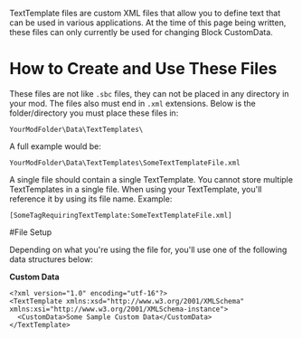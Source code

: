 TextTemplate files are custom XML files that allow you to define text that can be used in various applications. At the time of this page being written, these files can only currently be used for changing Block CustomData.

# How to Create and Use These Files

These files are not like `.sbc` files, they can not be placed in any directory in your mod. The files also must end in `.xml` extensions. Below is the folder/directory you must place these files in:

`YourModFolder\Data\TextTemplates\`

A full example would be:

`YourModFolder\Data\TextTemplates\SomeTextTemplateFile.xml`

A single file should contain a single TextTemplate. You cannot store multiple TextTemplates in a single file. When using your TextTemplate, you'll reference it by using its file name. Example:

`[SomeTagRequiringTextTemplate:SomeTextTemplateFile.xml]`

#File Setup

Depending on what you're using the file for, you'll use one of the following data structures below:

**Custom Data**  

```
<?xml version="1.0" encoding="utf-16"?>
<TextTemplate xmlns:xsd="http://www.w3.org/2001/XMLSchema" xmlns:xsi="http://www.w3.org/2001/XMLSchema-instance">
  <CustomData>Some Sample Custom Data</CustomData>
</TextTemplate>
```